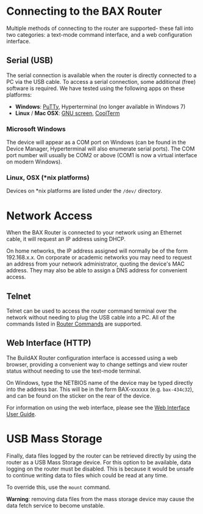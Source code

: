 
[//]: # (Router Connection Guide)

# Connecting to the BAX Router

Multiple methods of connecting to the router are supported- these fall into 
two categories: a text-mode command interface, and a web configuration 
interface.


## Serial (USB)

The serial connection is available when the router is directly connected to a 
PC via the USB cable. To access a serial connection, some additional (free)
software is required. We have tested using the following apps on these 
platforms:

 * __Windows__: [PuTTy](http://www.chiark.greenend.org.uk/~sgtatham/putty/), Hyperterminal (no longer available in Windows 7)
 * __Linux__ / __Mac OSX__: [GNU screen](http://www.gnu.org/software/screen/), [CoolTerm](http://freeware.the-meiers.org/)



### Microsoft Windows

The device will appear as a COM port on Windows (can be found in the Device 
Manager, Hyperterminal will also enumerate serial ports). The COM port number 
will usually be COM2 or above (COM1 is now a virtual interface on modern 
Windows).

### Linux, OSX (*nix platforms)

Devices on *nix platforms are listed under the `/dev/` directory. 



# Network Access

When the BAX Router is connected to your network using an Ethernet cable, it 
will request an IP address using DHCP.

On home networks, the IP address assigned will normally be of the form
192.168.x.x. On corporate or academic networks you may need to request an
address from your network administrator, quoting the device's MAC address. 
They may also be able to assign a DNS address for convenient access.


## Telnet

Telnet can be used to access the router command terminal over the network 
without needing to plug the USB cable into a PC. All of the commands listed in 
[Router Commands](commands.md) are supported.


## Web Interface (HTTP)

The BuildAX Router configuration interface is accessed using a web browser, 
providing a convenient way to change settings and view router status without
needing to use the text-mode terminal. 

On Windows, type the NETBIOS name of the device may be typed directly into the
address bar. This will be in the form BAX-xxxxxx (e.g. `bax-434c32`), and can 
be found on the sticker on the rear of the device.

For information on using the web interface, please see the [Web Interface User Guide](user-guide.md).



# USB Mass Storage

Finally, data files logged by the router can be retrieved directly by using 
the router as a USB Mass Storage device. For this option to be available, data 
logging on the router must be disabled. This is because it would be 
unsafe to continue writing data to files which could be read at any time.

To override this, use the `mount` command.

**Warning**: removing data files from the mass storage device may cause the 
data fetch service to become unstable.
